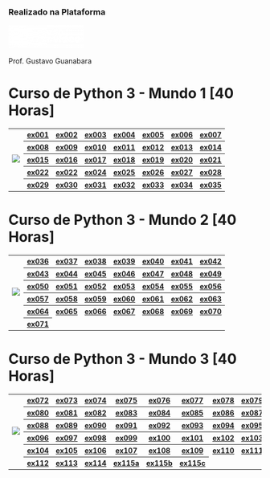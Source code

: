 ### Realizado na Plataforma 
<a href="https://www.cursoemvideo.com/">
  <img src="https://github.com/d1000so/curso-de-python-3/blob/main/Python/cursoemvideo-logo-branca-300x91.png" alt="Logo do Curso em Vídeo" width="150">
</a>

Prof. Gustavo Guanabara

# Curso de Python 3 - Mundo 1  [40 Horas]

<table style="border-collapse: collapse;">
    <tr>
        <td rowspan="5"><img src="https://github.com/d1000so/curso-de-python-3/blob/main/Python/Python3%E2%80%93Mundo1.png" width="200px"></td>
        <th><a href="https://github.com/d1000so/curso-de-python-3/blob/main/Python/ex001.py">ex001</a></th>
        <th><a href="https://github.com/d1000so/curso-de-python-3/blob/main/Python/ex002.py">ex002</a></th>
        <th><a href="https://github.com/d1000so/curso-de-python-3/blob/main/Python/ex003.py">ex003</a></th>
        <th><a href="https://github.com/d1000so/curso-de-python-3/blob/main/Python/ex004.py">ex004</a></th>
        <th><a href="https://github.com/d1000so/curso-de-python-3/blob/main/Python/ex005.py">ex005</a></th>
        <th><a href="https://github.com/d1000so/curso-de-python-3/blob/main/Python/ex006.py">ex006</a></th>
        <th><a href="https://github.com/d1000so/curso-de-python-3/blob/main/Python/ex007.py">ex007</a></th>
    </tr>
    <tr>
        <th><a href="https://github.com/d1000so/curso-de-python-3/blob/main/Python/ex008.py">ex008</a></th>
        <th><a href="https://github.com/d1000so/curso-de-python-3/blob/main/Python/ex009.py">ex009</a></th>
        <th><a href="https://github.com/d1000so/curso-de-python-3/blob/main/Python/ex010.py">ex010</a></th>
        <th><a href="https://github.com/d1000so/curso-de-python-3/blob/main/Python/ex011.py">ex011</a></th>
        <th><a href="https://github.com/d1000so/curso-de-python-3/blob/main/Python/ex012.py">ex012</a></th>
        <th><a href="https://github.com/d1000so/curso-de-python-3/blob/main/Python/ex013.py">ex013</a></th>
        <th><a href="https://github.com/d1000so/curso-de-python-3/blob/main/Python/ex014.py">ex014</a></th>
    </tr>
    <tr>
        <th><a href="https://github.com/d1000so/curso-de-python-3/blob/main/Python/ex015.py">ex015</a></th>
        <th><a href="https://github.com/d1000so/curso-de-python-3/blob/main/Python/ex016.py">ex016</a></th>
        <th><a href="https://github.com/d1000so/curso-de-python-3/blob/main/Python/ex017.py">ex017</a></th>
        <th><a href="https://github.com/d1000so/curso-de-python-3/blob/main/Python/ex018.py">ex018</a></th>
        <th><a href="https://github.com/d1000so/curso-de-python-3/blob/main/Python/ex019.py">ex019</a></th>
        <th><a href="https://github.com/d1000so/curso-de-python-3/blob/main/Python/ex020.py">ex020</a></th>
        <th><a href="https://github.com/d1000so/curso-de-python-3/blob/main/Python/ex021.py">ex021</a></th>
    </tr>
    <tr>
        <th><a href="https://github.com/d1000so/curso-de-python-3/blob/main/Python/ex022.py">ex022</a></th>
        <th><a href="https://github.com/d1000so/curso-de-python-3/blob/main/Python/ex023.py">ex022</a></th>
        <th><a href="https://github.com/d1000so/curso-de-python-3/blob/main/Python/ex024.py">ex024</a></th>
        <th><a href="https://github.com/d1000so/curso-de-python-3/blob/main/Python/ex025.py">ex025</a></th>
        <th><a href="https://github.com/d1000so/curso-de-python-3/blob/main/Python/ex026.py">ex026</a></th>
        <th><a href="https://github.com/d1000so/curso-de-python-3/blob/main/Python/ex027.py">ex027</a></th>
        <th><a href="https://github.com/d1000so/curso-de-python-3/blob/main/Python/ex028.py">ex028</a></th>
    </tr>
    <tr>
        <th><a href="https://github.com/d1000so/curso-de-python-3/blob/main/Python/ex029.py">ex029</a></th>
        <th><a href="https://github.com/d1000so/curso-de-python-3/blob/main/Python/ex030.py">ex030</a></th>
        <th><a href="https://github.com/d1000so/curso-de-python-3/blob/main/Python/ex031.py">ex031</a></th>
        <th><a href="https://github.com/d1000so/curso-de-python-3/blob/main/Python/ex032.py">ex032</a></th>
        <th><a href="https://github.com/d1000so/curso-de-python-3/blob/main/Python/ex033.py">ex033</a></th>
        <th><a href="https://github.com/d1000so/curso-de-python-3/blob/main/Python/ex034.py">ex034</a></th>
        <th><a href="https://github.com/d1000so/curso-de-python-3/blob/main/Python/ex035.py">ex035</a></th>
    </tr>
</table>

# Curso de Python 3 - Mundo 2  [40 Horas]

<table style="border: none;">
    <tr>
        <td rowspan="6"><img src="https://github.com/d1000so/curso-de-python-3/blob/main/Python/Python3%E2%80%93Mundo2.png" width="200px"></td>
        <th><a href="https://github.com/d1000so/curso-de-python-3/blob/main/Python/ex036.py">ex036</a></th>
        <th><a href="https://github.com/d1000so/curso-de-python-3/blob/main/Python/ex037.py">ex037</a></th>
        <th><a href="https://github.com/d1000so/curso-de-python-3/blob/main/Python/ex038.py">ex038</a></th>
        <th><a href="https://github.com/d1000so/curso-de-python-3/blob/main/Python/ex039.py">ex039</a></th>
        <th><a href="https://github.com/d1000so/curso-de-python-3/blob/main/Python/ex040.py">ex040</a></th>
        <th><a href="https://github.com/d1000so/curso-de-python-3/blob/main/Python/ex041.py">ex041</a></th>
        <th><a href="https://github.com/d1000so/curso-de-python-3/blob/main/Python/ex042.py">ex042</a></th>
    </tr>
    <tr>
        <th><a href="https://github.com/d1000so/curso-de-python-3/blob/main/Python/ex043.py">ex043</a></th>
        <th><a href="https://github.com/d1000so/curso-de-python-3/blob/main/Python/ex044.py">ex044</a></th>
        <th><a href="https://github.com/d1000so/curso-de-python-3/blob/main/Python/ex045.py">ex045</a></th>
        <th><a href="https://github.com/d1000so/curso-de-python-3/blob/main/Python/ex046.py">ex046</a></th>
        <th><a href="https://github.com/d1000so/curso-de-python-3/blob/main/Python/ex047.py">ex047</a></th>
        <th><a href="https://github.com/d1000so/curso-de-python-3/blob/main/Python/ex048.py">ex048</a></th>
        <th><a href="https://github.com/d1000so/curso-de-python-3/blob/main/Python/ex049.py">ex049</a></th>
    </tr>
    <tr>
        <th><a href="https://github.com/d1000so/curso-de-python-3/blob/main/Python/ex050.py">ex050</a></th>
        <th><a href="https://github.com/d1000so/curso-de-python-3/blob/main/Python/ex051.py">ex051</a></th>
        <th><a href="https://github.com/d1000so/curso-de-python-3/blob/main/Python/ex052.py">ex052</a></th>
        <th><a href="https://github.com/d1000so/curso-de-python-3/blob/main/Python/ex053.py">ex053</a></th>
        <th><a href="https://github.com/d1000so/curso-de-python-3/blob/main/Python/ex054.py">ex054</a></th>
        <th><a href="https://github.com/d1000so/curso-de-python-3/blob/main/Python/ex055.py">ex055</a></th>
        <th><a href="https://github.com/d1000so/curso-de-python-3/blob/main/Python/ex056.py">ex056</a></th>
    </tr>
    <tr>
        <th><a href="https://github.com/d1000so/curso-de-python-3/blob/main/Python/ex057.py">ex057</a></th>
        <th><a href="https://github.com/d1000so/curso-de-python-3/blob/main/Python/ex058.py">ex058</a></th>
        <th><a href="https://github.com/d1000so/curso-de-python-3/blob/main/Python/ex059.py">ex059</a></th>
        <th><a href="https://github.com/d1000so/curso-de-python-3/blob/main/Python/ex060.py">ex060</a></th>
        <th><a href="https://github.com/d1000so/curso-de-python-3/blob/main/Python/ex061.py">ex061</a></th>
        <th><a href="https://github.com/d1000so/curso-de-python-3/blob/main/Python/ex062.py">ex062</a></th>
        <th><a href="https://github.com/d1000so/curso-de-python-3/blob/main/Python/ex063.py">ex063</a></th>
    </tr>
    <tr>
        <th><a href="https://github.com/d1000so/curso-de-python-3/blob/main/Python/ex064.py">ex064</a></th>
        <th><a href="https://github.com/d1000so/curso-de-python-3/blob/main/Python/ex065.py">ex065</a></th>
        <th><a href="https://github.com/d1000so/curso-de-python-3/blob/main/Python/ex066.py">ex066</a></th>
        <th><a href="https://github.com/d1000so/curso-de-python-3/blob/main/Python/ex067.py">ex067</a></th>
        <th><a href="https://github.com/d1000so/curso-de-python-3/blob/main/Python/ex068.py">ex068</a></th>
        <th><a href="https://github.com/d1000so/curso-de-python-3/blob/main/Python/ex069.py">ex069</a></th>
        <th><a href="https://github.com/d1000so/curso-de-python-3/blob/main/Python/ex070.py">ex070</a></th>
    </tr>
    <tr>
        <th><a href="https://github.com/d1000so/curso-de-python-3/blob/main/Python/ex071.py">ex071</a></th>
    </tr>
</table>

# Curso de Python 3 - Mundo 3 [40 Horas]

<table style="border: none;">
    <tr>
        <td rowspan="6"><img src="https://www.cursoemvideo.com/wp-content/uploads/2019/09/Python3%E2%80%93Mundo3.png" width="200px"></td>
        <th><a href="https://github.com/d1000so/curso-de-python-3/blob/main/Python/ex072.py">ex072</a></th>
        <th><a href="https://github.com/d1000so/curso-de-python-3/blob/main/Python/ex073.py">ex073</a></th>
        <th><a href="https://github.com/d1000so/curso-de-python-3/blob/main/Python/ex074.py">ex074</a></th>
        <th><a href="https://github.com/d1000so/curso-de-python-3/blob/main/Python/ex075.py">ex075</a></th>
        <th><a href="https://github.com/d1000so/curso-de-python-3/blob/main/Python/ex076.py">ex076</a></th>
        <th><a href="https://github.com/d1000so/curso-de-python-3/blob/main/Python/ex077.py">ex077</a></th>
        <th><a href="https://github.com/d1000so/curso-de-python-3/blob/main/Python/ex078.py">ex078</a></th>
        <th><a href="https://github.com/d1000so/curso-de-python-3/blob/main/Python/ex079.py">ex079</a></th>
    </tr>
    <tr>
        <th><a href="https://github.com/d1000so/curso-de-python-3/blob/main/Python/ex080.py">ex080</a></th>
        <th><a href="https://github.com/d1000so/curso-de-python-3/blob/main/Python/ex081.py">ex081</a></th>
        <th><a href="https://github.com/d1000so/curso-de-python-3/blob/main/Python/ex082.py">ex082</a></th>
        <th><a href="https://github.com/d1000so/curso-de-python-3/blob/main/Python/ex083.py">ex083</a></th>
        <th><a href="https://github.com/d1000so/curso-de-python-3/blob/main/Python/ex084.py">ex084</a></th>
        <th><a href="https://github.com/d1000so/curso-de-python-3/blob/main/Python/ex085.py">ex085</a></th>
        <th><a href="https://github.com/d1000so/curso-de-python-3/blob/main/Python/ex086.py">ex086</a></th>
        <th><a href="https://github.com/d1000so/curso-de-python-3/blob/main/Python/ex087.py">ex087</a></th>
    </tr>
    <tr>
        <th><a href="https://github.com/d1000so/curso-de-python-3/blob/main/Python/ex088.py">ex088</a></th>
        <th><a href="https://github.com/d1000so/curso-de-python-3/blob/main/Python/ex089.py">ex089</a></th>
        <th><a href="https://github.com/d1000so/curso-de-python-3/blob/main/Python/ex090.py">ex090</a></th>
        <th><a href="https://github.com/d1000so/curso-de-python-3/blob/main/Python/ex091.py">ex091</a></th>
        <th><a href="https://github.com/d1000so/curso-de-python-3/blob/main/Python/ex092.py">ex092</a></th>
        <th><a href="https://github.com/d1000so/curso-de-python-3/blob/main/Python/ex093.py">ex093</a></th>
        <th><a href="https://github.com/d1000so/curso-de-python-3/blob/main/Python/ex094.py">ex094</a></th>
        <th><a href="https://github.com/d1000so/curso-de-python-3/blob/main/Python/ex095.py">ex095</a></th>
    </tr>
    <tr>
        <th><a href="https://github.com/d1000so/curso-de-python-3/blob/main/Python/ex096.py">ex096</a></th>
        <th><a href="https://github.com/d1000so/curso-de-python-3/blob/main/Python/ex097.py">ex097</a></th>
        <th><a href="https://github.com/d1000so/curso-de-python-3/blob/main/Python/ex098.py">ex098</a></th>
        <th><a href="https://github.com/d1000so/curso-de-python-3/blob/main/Python/ex099.py">ex099</a></th>
        <th><a href="https://github.com/d1000so/curso-de-python-3/blob/main/Python/ex100.py">ex100</a></th>
        <th><a href="https://github.com/d1000so/curso-de-python-3/blob/main/Python/ex101.py">ex101</a></th>
        <th><a href="https://github.com/d1000so/curso-de-python-3/blob/main/Python/ex102.py">ex102</a></th>
        <th><a href="https://github.com/d1000so/curso-de-python-3/blob/main/Python/ex103.py">ex103</a></th>
    </tr>
    <tr>
        <th><a href="https://github.com/d1000so/curso-de-python-3/blob/main/Python/ex104.py">ex104</a></th>
        <th><a href="https://github.com/d1000so/curso-de-python-3/blob/main/Python/ex105.py">ex105</a></th>
        <th><a href="https://github.com/d1000so/curso-de-python-3/blob/main/Python/ex106.py">ex106</a></th>
        <th><a href="https://github.com/d1000so/curso-de-python-3/blob/main/Python/ex107.py">ex107</a></th>
        <th><a href="https://github.com/d1000so/curso-de-python-3/blob/main/Python/ex108.py">ex108</a></th>
        <th><a href="https://github.com/d1000so/curso-de-python-3/blob/main/Python/ex109.py">ex109</a></th>
        <th><a href="https://github.com/d1000so/curso-de-python-3/blob/main/Python/ex110.py">ex110</a></th>
        <th><a href="https://github.com/d1000so/curso-de-python-3/blob/main/Python/ex111.py">ex111</a></th>
    </tr>
    <tr>
        <th><a href="https://github.com/d1000so/curso-de-python-3/blob/main/Python/ex112.py">ex112</a></th>
        <th><a href="https://github.com/d1000so/curso-de-python-3/blob/main/Python/ex113.py">ex113</a></th>
        <th><a href="https://github.com/d1000so/curso-de-python-3/blob/main/Python/ex114.py">ex114</a></th>
        <th><a href="https://github.com/d1000so/curso-de-python-3/blob/main/Python/ex115a.py">ex115a</a></th>
        <th><a href="https://github.com/d1000so/curso-de-python-3/blob/main/Python/ex115b.py">ex115b</a></th>
        <th><a href="https://github.com/d1000so/curso-de-python-3/blob/main/Python/ex115c.py">ex115c</a></th>
    </tr>
</table>
